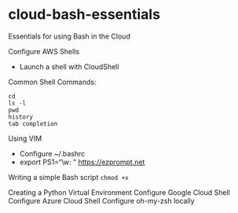 # cloud-bash-essentials
Essentials for using Bash in the Cloud

Configure AWS Shells

* Launch a shell with CloudShell

Common Shell Commands:

```
cd
ls -l
pwd
history
tab completion
```

Using VIM


* Configure ~/.bashrc
* export PS1=“\w: "
https://ezprompt.net

Writing a simple Bash script
`chmod +x` 

Creating a Python Virtual Environment
Configure Google Cloud Shell
Configure Azure Cloud Shell
Configure oh-my-zsh locally
